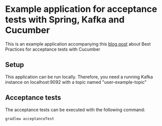 # Example application for acceptance tests with Spring, Kafka and Cucumber
This is an example application accompanying this [blog post](https://digital.interhyp.de/2021/01/21/acceptance-tests-with-embedded-kafka-best-practices/) about Best Practices for acceptance tests with Cucumber

## Setup
This application can be run locally. Therefore, you need a running Kafka instance on localhost:9092 with a topic named "user-example-topic"

## Acceptance tests
The acceptance tests can be executed with the following command:

`gradlew acceptanceTest`

